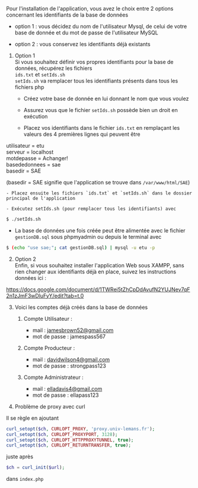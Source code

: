 
Pour l'installation de l'application, vous avez le choix entre 2 options concernant les identifiants de la base de données

- option 1 : vous décidez du nom de l'utilisateur Mysql, de celui de votre base de donnée et du mot de passe de l'utilisateur MySQL

- option 2 : vous conservez les identifiants déjà existants

1. Option 1  
Si vous souhaitez définir vos propres identifiants pour la base de données, récupérez les fichiers  
`ids.txt` et `setIds.sh`  
`setIds.sh` va remplacer tous les identifiants présents dans tous les fichiers php

	- Créez votre base de donnée en lui donnant le nom que vous voulez

	- Assurez vous que le fichier `setIds.sh` possède bien un droit en exécution

	- Placez vos identifiants dans le fichier `ids.txt` en remplaçant les valeurs des 4 premières lignes qui peuvent être

utilisateur    = etu  
serveur        = localhost  
motdepasse     = Achanger!  
basededonnees  = sae  
basedir        = SAE  

(basedir = SAE signifie que l'application se trouve dans `/var/www/html/SAE`)

	- Placez ensuite les fichiers `ids.txt` et `setIds.sh` dans le dossier principal de l'application

	- Exécutez setIds.sh (pour remplacer tous les identifiants) avec
```bash
$ ./setIds.sh
```

- La base de données une fois créée peut être alimentée avec le fichier `gestionDB.sql` sous phpmyadmin ou depuis le terminal avec
```bash
$ (echo "use sae;"; cat gestionDB.sql) | mysql -u etu -p
```


2. Option 2  
Enfin, si vous souhaitez installer l'application Web sous XAMPP, sans rien changer aux identifiants déjà en place, suivez les instructions données  ici : 

<https://docs.google.com/document/d/1TWRei5tZhCpDdAvufN2YUJNev7qF2n1zJmF3wDluFyY/edit?tab=t.0>



3. Voici les comptes déjà créés dans la base de données


	1) Compte Utilisateur :
		- mail : jamesbrown52@gmail.com
		- mot de passe : jamespass567

	2) Compte Producteur :
		- mail : davidwilson4@gmail.com
		- mot de passe : strongpass123

	3) Compte Administrateur :
		- mail : elladavis4@gmail.com
		- mot de passe : ellapass123


4. Problème de proxy avec curl

Il se règle en ajoutant
```php
curl_setopt($ch, CURLOPT_PROXY, 'proxy.univ-lemans.fr');
curl_setopt($ch, CURLOPT_PROXYPORT, 3128);
curl_setopt($ch, CURLOPT_HTTPPROXYTUNNEL, true);
curl_setopt($ch, CURLOPT_RETURNTRANSFER, true);
```
juste après
```php
$ch = curl_init($url);
```
dans `index.php`